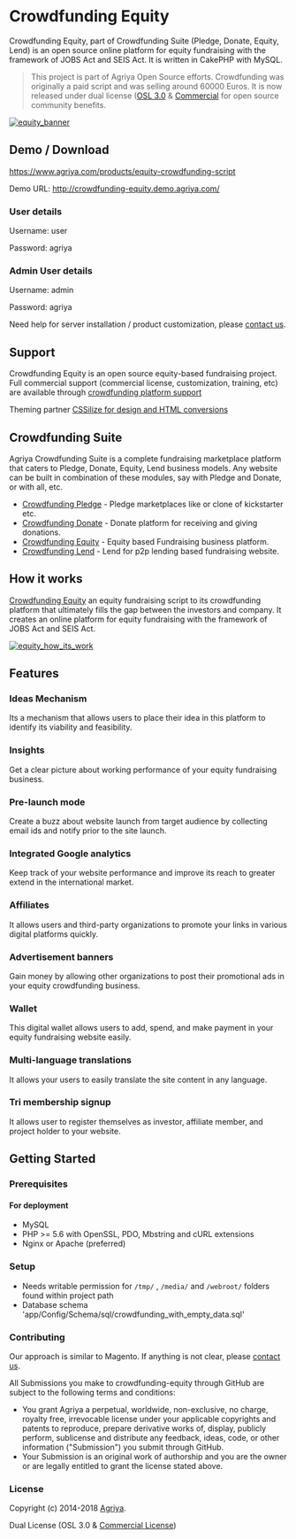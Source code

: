 # Crowdfunding Equity

Crowdfunding Equity, part of Crowdfunding Suite (Pledge, Donate, Equity, Lend) is an open source online platform for equity fundraising with the framework of JOBS Act and SEIS Act. It is written in CakePHP with MySQL.

> This project is part of Agriya Open Source efforts. Crowdfunding was originally a paid script and was selling around 60000 Euros. It is now released under dual license ([OSL 3.0](https://www.agriya.com/resources) & [Commercial](https://www.agriya.com/products/equity-crowdfunding-script) for open source community benefits.

[![equity_banner](https://user-images.githubusercontent.com/4700341/51891661-d0325600-23c5-11e9-9c4f-7306e137c6a9.png)](https://www.agriya.com/products/equity-crowdfunding-script)

## Demo / Download

https://www.agriya.com/products/equity-crowdfunding-script

Demo URL: http://crowdfunding-equity.demo.agriya.com/

### User details

Username: user

Password: agriya

### Admin User details

Username: admin

Password: agriya

Need help for server installation / product customization, please [contact us](https://www.agriya.com/contact).

## Support

Crowdfunding Equity is an open source equity-based fundraising project. Full commercial support (commercial license, customization, training, etc) are available through [crowdfunding  platform support](https://www.agriya.com/products/equity-crowdfunding-script)

Theming partner [CSSilize for design and HTML conversions](http://cssilize.com/)

## Crowdfunding Suite

Agriya Crowdfunding Suite is a complete fundraising marketplace platform that caters to Pledge, Donate, Equity, Lend business models. Any website can be built in combination of these modules, say with Pledge and Donate, or with all, etc.

* [Crowdfunding Pledge](https://github.com/agriya/crowdfunding-pledge) - Pledge marketplaces like or clone of kickstarter etc.
* [Crowdfunding Donate](https://github.com/agriya/crowdfunding-donate) - Donate platform for receiving and giving donations.
* [Crowdfunding Equity](https://github.com/agriya/crowdfunding-equity) - Equity based Fundraising business platform.
* [Crowdfunding Lend](https://github.com/agriya/crowdfunding-lend) -  Lend for p2p lending based fundraising website.


## How it works

[Crowdfunding Equity](https://www.agriya.com/products/equity-crowdfunding-script) an equity fundraising script to its crowdfunding platform that ultimately fills the gap between the investors and company. It creates an online platform for equity fundraising with the framework of JOBS Act and SEIS Act.

[![equity_how_its_work](https://user-images.githubusercontent.com/4700341/51891663-d294b000-23c5-11e9-8cf3-cec0b8ec40fc.png)](https://www.agriya.com/products/equity-crowdfunding-script)

## Features

### Ideas Mechanism

Its a mechanism that allows users to place their idea in this platform to identify its viability and feasibility.

### Insights

Get a clear picture about working performance of your equity fundraising business.   

### Pre-launch mode

Create a buzz about website launch from target audience by collecting email ids and notify prior to the site launch.

### Integrated Google analytics

Keep track of your website performance and improve its reach to greater extend in the international market.

### Affiliates

It allows users and third-party organizations to promote your links in various digital platforms quickly.

### Advertisement banners

Gain money by allowing other organizations to post their promotional ads in your equity crowdfunding business.

### Wallet

This digital wallet allows users to add, spend, and make payment in your equity fundraising website easily.

### Multi-language translations

It allows your users to easily translate the site content in any language.

### Tri membership signup

It allows user to register themselves as investor, affiliate member, and project holder to your website.

## Getting Started

### Prerequisites

#### For deployment

* MySQL
* PHP >= 5.6 with OpenSSL, PDO, Mbstring and cURL extensions
* Nginx or Apache (preferred)

### Setup

* Needs writable permission for `/tmp/` , `/media/` and `/webroot/` folders found within project path
* Database schema 'app/Config/Schema/sql/crowdfunding_with_empty_data.sql'

### Contributing

Our approach is similar to Magento. If anything is not clear, please [contact us](https://www.agriya.com/contact).

All Submissions you make to crowdfunding-equity through GitHub are subject to the following terms and conditions:

* You grant Agriya a perpetual, worldwide, non-exclusive, no charge, royalty free, irrevocable license under your applicable copyrights and patents to reproduce, prepare derivative works of, display, publicly perform, sublicense and distribute any feedback, ideas, code, or other information ("Submission") you submit through GitHub.
* Your Submission is an original work of authorship and you are the owner or are legally entitled to grant the license stated above.


### License

Copyright (c) 2014-2018 [Agriya](https://www.agriya.com/).

Dual License (OSL 3.0 & [Commercial License](https://www.agriya.com/contact))
